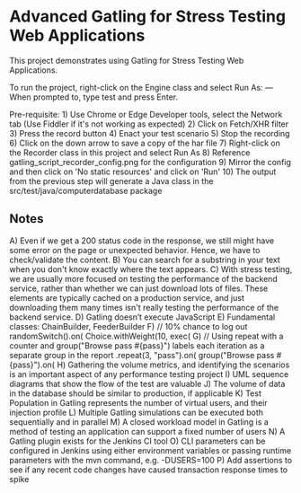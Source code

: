 Advanced Gatling for Stress Testing Web Applications
============================================

This project demonstrates using Gatling for Stress Testing Web Applications.

To run the project, right-click on the Engine class and select Run As:
    — When prompted to, type test and press Enter.

Pre-requisite: 
    1) Use Chrome or Edge Developer tools, select the Network tab (Use Fiddler if it's not working as expected)
    2) Click on Fetch/XHR filter
    3) Press the record button 
    4) Enact your test scenario
    5) Stop the recording
    6) Click on the down arrow to save a copy of the har file
    7) Right-click on the Recorder class in this project and select Run As
    8) Reference gatling_script_recorder_config.png for the configuration
    9) Mirror the config and then click on 'No static resources' and click on 'Run'
    10) The output from the previous step will generate a Java class in the src/test/java/computerdatabase package

Notes
-----------------------------------------------------------------------------------------------------------------------
A) Even if we get a 200 status code in the response, we still might have some error on the page or unexpected behavior.
   Hence, we have to check/validate the content.
B) You can search for a substring in your text when you don't know exactly where the text appears.
C) With stress testing, we are usually more focused on testing the performance of the backend service, rather than 
   whether we can just download lots of files. These elements are typically cached on a production service, and just
   downloading them many times isn't really testing the performance of the backend service.
D) Gatling doesn’t execute JavaScript
E) Fundamental classes: ChainBuilder, FeederBuilder<String>
F) // 10% chance to log out
   randomSwitch().on(
   Choice.withWeight(10, exec(
G) // Using repeat with a counter and group("Browse pass #{pass}") labels each iteration as a separate group in the report
   .repeat(3, "pass").on(
     group("Browse pass #{pass}").on(
H) Gathering the volume metrics, and identifying the scenarios is an important aspect of any performance testing project
I) UML sequence diagrams that show the flow of the test are valuable
J) The volume of data in the database should be similar to production, if applicable
K) Test Population in Gatling represents the number of virtual users, and their injection profile
L) Multiple Gatling simulations can be executed both sequentially and in parallel
M) A closed workload model in Gatling is a method of testing an application can support a fixed number of users
N) A Gatling plugin exists for the Jenkins CI tool
O) CLI parameters can be configured in Jenkins using either environment variables or passing runtime parameters
   with the mvn command, e.g. -DUSERS=100
P) Add assertions to see if any recent code changes have caused transaction response times to spike